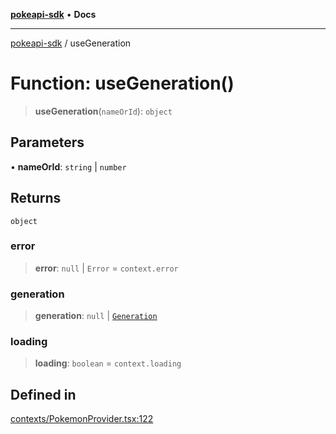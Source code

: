 [**pokeapi-sdk**](../README.md) • **Docs**

***

[pokeapi-sdk](../README.md) / useGeneration

# Function: useGeneration()

> **useGeneration**(`nameOrId`): `object`

## Parameters

• **nameOrId**: `string` \| `number`

## Returns

`object`

### error

> **error**: `null` \| `Error` = `context.error`

### generation

> **generation**: `null` \| [`Generation`](../type-aliases/Generation.md)

### loading

> **loading**: `boolean` = `context.loading`

## Defined in

[contexts/PokemonProvider.tsx:122](https://github.com/mdebauge/pokeapi/blob/bda097c5f0bf5f38c8f60e454f9081d34fd75200/packages/pokeapi-sdk/src/contexts/PokemonProvider.tsx#L122)
